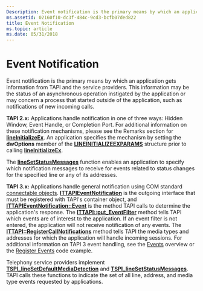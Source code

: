 ```yaml
---
Description: Event notification is the primary means by which an application gets information from TAPI and the service providers.
ms.assetid: 02160f10-dc3f-484c-9cd3-bcfb07ded822
title: Event Notification
ms.topic: article
ms.date: 05/31/2018
---
```


# Event Notification

Event notification is the primary means by which an application gets information from TAPI and the service providers. This information may be the status of an asynchronous operation instigated by the application or may concern a process that started outside of the application, such as notifications of new incoming calls.

**TAPI 2.x:** Applications handle notification in one of three ways: Hidden Window, Event Handle, or Completion Port. For additional information on these notification mechanisms, please see the Remarks section for [**lineInitializeEx**](https://msdn.microsoft.com/en-us/library/ms735983(v=VS.85).aspx). An application specifies the mechanism by setting the **dwOptions** member of the [**LINEINITIALIZEEXPARAMS**](https://msdn.microsoft.com/en-us/library/ms735985(v=VS.85).aspx) structure prior to calling [**lineInitializeEx**](https://msdn.microsoft.com/en-us/library/ms735983(v=VS.85).aspx).

The [**lineSetStatusMessages**](https://msdn.microsoft.com/en-us/library/ms736108(v=VS.85).aspx) function enables an application to specify which notification messages to receive for events related to status changes for the specified line or any of its addresses.

**TAPI 3.x:** Applications handle general notification using COM standard [connectable objects](https://msdn.microsoft.com/en-us/library/ms694379(v=VS.85).aspx). [**ITTAPIEventNotification**](/windows/desktop/api/Tapi3if/nn-tapi3if-ittapieventnotification) is the outgoing interface that must be registered with TAPI's container object, and [**ITTAPIEventNotification::Event**](/windows/desktop/api/Tapi3if/nf-tapi3if-ittapieventnotification-event) is the method TAPI calls to determine the application's response. The [**ITTAPI::put\_EventFilter**](/windows/desktop/api/tapi3if/nf-tapi3if-ittapi-put_eventfilter) method tells TAPI which events are of interest to the application. If an event filter is not entered, the application will not receive notification of any events. The [**ITTAPI::RegisterCallNotifications**](/windows/desktop/api/tapi3if/nf-tapi3if-ittapi-registercallnotifications) method tells TAPI the media types and addresses for which the application will handle incoming sessions. For additional information on TAPI 3 event handling, see the [Events](events.md) overview or the [Register Events](register-events.md) code example.

Telephony service providers implement [**TSPI\_lineSetDefaultMediaDetection**](https://msdn.microsoft.com/en-us/library/ms725601(v=VS.85).aspx) and [**TSPI\_lineSetStatusMessages**](https://msdn.microsoft.com/en-us/library/ms725606(v=VS.85).aspx). TAPI calls these functions to indicate the set of all line, address, and media type events requested by applications.

 

 



